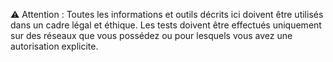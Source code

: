 ⚠️ Attention : Toutes les informations et outils décrits ici doivent être utilisés dans un cadre légal et éthique. Les tests doivent être effectués uniquement sur des réseaux que vous possédez ou pour lesquels vous avez une autorisation explicite.

